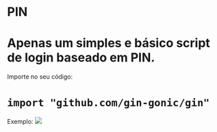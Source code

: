 PIN
=============

Apenas um simples e básico script de login baseado em PIN.
=============

Importe no seu código:

`import "github.com/gin-gonic/gin"`
=============
                
Exemplo:
![](https://i.imgur.com/JRiYnD7.png)

